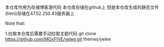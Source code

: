 本仓库作用为存储博客源代码
本仓库存储在github上
但是本仓库生成的静态文件(html)存储在47.52.250.43服务器上

Note that:

1.拉取本仓库后需要手动拉取主题代码
git clone https://github.com/MOxFIVE/yelee.git themes/yelee


